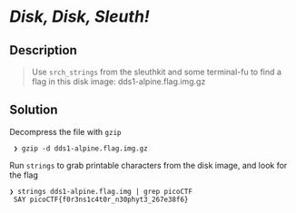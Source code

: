 # **_Disk, Disk, Sleuth!_**
## Description
> Use `srch_strings` from the sleuthkit and some terminal-fu to find a flag in this disk image: dds1-alpine.flag.img.gz

## Solution
Decompress the file with `gzip`
```console
 ❯ gzip -d dds1-alpine.flag.img.gz
 ```
 Run `strings` to grab printable characters from the disk image, and look for the flag
 ```console
 ❯ strings dds1-alpine.flag.img | grep picoCTF
  SAY picoCTF{f0r3ns1c4t0r_n30phyt3_267e38f6}
```